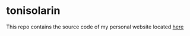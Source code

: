 # tonisolarin
This repo contains the source code of my personal website located [here](http://tonisolarin.com/)